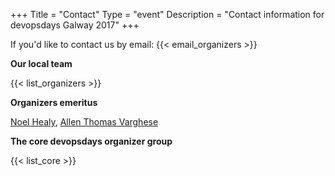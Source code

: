 +++
Title = "Contact"
Type = "event"
Description = "Contact information for devopsdays Galway 2017"
+++

If you'd like to contact us by email: {{< email_organizers >}}

**Our local team**

{{< list_organizers >}}

**Organizers emeritus**

[Noel Healy](https://www.linkedin.com/in/noel-healy-5797a328/), [Allen Thomas Varghese](https://www.linkedin.com/in/allentv/)

**The core devopsdays organizer group**

{{< list_core >}}
